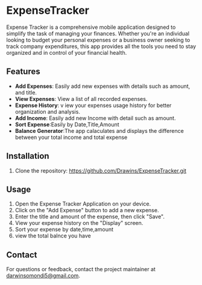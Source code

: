 # ExpenseTracker
Expense Tracker is a comprehensive mobile application designed to simplify the task of managing your finances. Whether you're an individual looking to budget your personal expenses or a business owner seeking to track company expenditures, this app provides all the tools you need to stay organized and in control of your financial health.

## Features

- **Add Expenses**: Easily add new expenses with details such as  amount, and title.
- **View Expenses**: View a list of all recorded expenses.
- **Expense History**: v  iew your expenses usage history for better organization and analysis.
- **Add Income**: Easily add new Income with detail such as amount.
- **Sort Expense**:Easily by Date,Title,Amount
- **Balance Generator**:The app calaculates and displays the difference between your total income and total expense



## Installation
1. Clone the repository:
 https://github.com/Drawins/ExpenseTracker.git


## Usage
1. Open the Expense Tracker Application on your device.
2. Click on the "Add Expense" button to add a new expense.
3. Enter the title and amount of the expense, then click "Save".
4. View your expense history on the "Display" screen.
5. Sort your expense by date,time,amount
6. view the total balnce you have 


## Contact
For questions or feedback, contact the project maintainer at darwinsomondi5@gmail.com.
